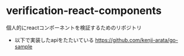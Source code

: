 # verification-react-components
個人的にreactコンポーネントを検証するためのリポジトリ

* 以下で実装したapiをたたいている
https://github.com/kenji-arata/go-sample
